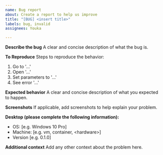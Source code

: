 ```yaml
---
name: Bug report
about: Create a report to help us improve
title: "[BUG] <insert title>"
labels: bug, invalid
assignees: Youka

---
```


**Describe the bug**
A clear and concise description of what the bug is.

**To Reproduce**
Steps to reproduce the behavior:
1. Go to '...'
2. Open '...'
3. Set parameters to '...'
4. See error '...'

**Expected behavior**
A clear and concise description of what you expected to happen.

**Screenshots**
If applicable, add screenshots to help explain your problem.

**Desktop (please complete the following information):**
 - OS: [e.g. Windows 10 Pro]
 - Machine: [e.g. vm, container, &lt;hardware&gt;]
 - Version [e.g. 0.1.0]

**Additional context**
Add any other context about the problem here.
